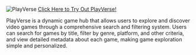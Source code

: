 ![PlayVerse](https://github.com/user-attachments/assets/bcb19dd9-5510-4cce-a558-b16a99f80282)
<a href = "https://gaming-central-portal.vercel.app/)">Click Here to Try Out PlayVerse!</a>

PlayVerse is a dynamic game hub that allows users to explore and discover video games through a comprehensive search and filtering system. Users can search for games by title, filter by genre, platform, and other criteria, and view detailed metadata about each game, making game exploration simple and personalized.
